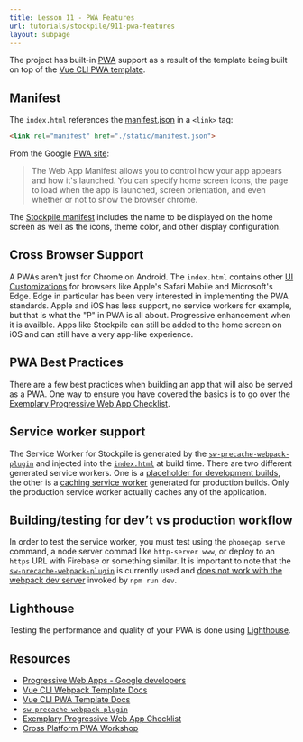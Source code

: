 ```yaml
---
title: Lesson 11 - PWA Features
url: tutorials/stockpile/911-pwa-features
layout: subpage
---
```


The project has built-in [PWA](https://developers.google.com/web/progressive-web-apps/) support as a result of the template being built on top of the [Vue CLI PWA template](https://github.com/vuejs-templates/pwa).

## Manifest

The `index.html` references the [manifest.json](https://github.com/phonegap/phonegap-app-stockpile/blob/master/static/manifest.json) in a `<link>` tag:

```html
<link rel="manifest" href="./static/manifest.json">
```

From the Google [PWA site](https://developers.google.com/web/progressive-web-apps/):

> The Web App Manifest allows you to control how your app appears and how it's launched. You can specify home screen icons, the page to load when the app is launched, screen orientation, and even whether or not to show the browser chrome.

The [Stockpile manifest](https://github.com/phonegap/phonegap-app-stockpile/blob/master/static/manifest.json) includes the name to be displayed on the home screen as well as the icons, theme color, and other display configuration.

## Cross Browser Support

A PWAs aren't just for Chrome on Android. The `index.html` contains other [UI Customizations](https://github.com/phonegap/phonegap-app-stockpile/blob/master/src/index.html#L18-L33) for browsers like Apple's Safari Mobile and Microsoft's Edge. Edge in particular has been very interested in implementing the PWA standards. Apple and iOS has less support, no service workers for example, but that is what the "P" in PWA is all about. Progressive enhancement when it is availble. Apps like Stockpile can still be added to the home screen on iOS and can still have a very app-like experience.

## PWA Best Practices

There are a few best practices when building an app that will also be served as a PWA. One way to ensure you have covered the basics is to go over the [Exemplary Progressive Web App Checklist](https://developers.google.com/web/progressive-web-apps/checklist).

## Service worker support

The Service Worker for Stockpile is generated by the [`sw-precache-webpack-plugin`](https://www.npmjs.com/package/sw-precache-webpack-dev-plugin) and injected into the [`index.html`](https://github.com/phonegap/phonegap-app-stockpile/blob/master/src/index.html#L45-L46) at build time. There are two different generated service workers. One is a [placeholder for development builds](https://github.com/phonegap/phonegap-app-stockpile/blob/master/build/service-worker-dev.js), the other is a [caching service worker](https://github.com/phonegap/phonegap-app-stockpile/blob/master/build/service-worker-prod.js) generated for production builds. Only the production service worker actually caches any of the application.

## Building/testing for dev’t vs production workflow

In order to test the service worker, you must test using the `phonegap serve` command, a node server commad like `http-server www`, or deploy to an `https` URL with Firebase or something similar. It is important to note that the [`sw-precache-webpack-plugin`](https://www.npmjs.com/package/sw-precache-webpack-dev-plugin) is currently used and [does not work with the webpack dev server](https://github.com/vuejs-templates/pwa/issues/12) invoked by `npm run dev`.

## Lighthouse

Testing the performance and quality of your PWA is done using [Lighthouse](https://developers.google.com/web/tools/lighthouse/).

## Resources

- [Progressive Web Apps - Google developers](https://developers.google.com/web/progressive-web-apps/)
- [Vue CLI Webpack Template Docs](http://vuejs-templates.github.io/webpack/)
- [Vue CLI PWA Template Docs](https://github.com/vuejs-templates/pwa/tree/master/docs)
- [`sw-precache-webpack-plugin`](https://www.npmjs.com/package/sw-precache-webpack-dev-plugin)
- [Exemplary Progressive Web App Checklist](https://developers.google.com/web/progressive-web-apps/checklist)
- [Cross Platform PWA Workshop](http://hollyschinsky.github.io/todos-app-pwa)
